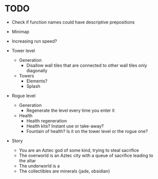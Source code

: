 TODO
===

* Check if function names could have descriptive prepositions

* Minimap
* Increasing run speed?

* Tower level
    * Generation
        * Disallow wall tiles that are connected to other wall tiles only diagonally
    * Towers
        * Elements?
        * Splash

* Rogue level
    * Generation
        * Regenerate the level every time you enter it
    * Health
        * Health regeneration
        * Health kits? Instant use or take-away?
        * Fountain of health? Is it on the tower level or the rogue one?

* Story
    * You are an Aztec god of some kind, trying to steal sacrifice
    * The overworld is an Aztec city with a queue of sacrifice leading to the altar
    * The underworld is a
    * The collectibles are minerals (jade, obsidian)
